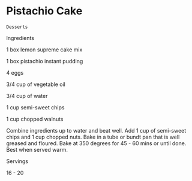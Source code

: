 # Pistachio Cake

`Desserts`

 

  Ingredients  

  1 box lemon supreme cake mix

1 box pistachio instant pudding

4 eggs

3/4 cup of vegetable oil

3/4 cup of water

1 cup semi-sweet chips

1 cup chopped walnuts

Combine ingredients up to water and beat well. Add 1 cup of semi-sweet chips and 1 cup chopped nuts. Bake in a tube or bundt pan that is well greased and floured. Bake at 350 degrees for 45 - 60 mins or until done. Best when served warm.  

   Servings  

  16 - 20  

 
